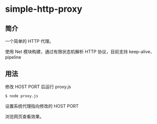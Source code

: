 # simple-http-proxy

## 简介

一个简单的 HTTP 代理。

使用 Net 模块构建，通过有限状态机解析 HTTP 协议，目前支持 keep-alive、 pipeline

## 用法

修改 HOST PORT 后运行 proxy.js

```bash
$ node proxy.js
```

设置系统代理指向修改的 HOST PORT

浏览网页查看效果。
